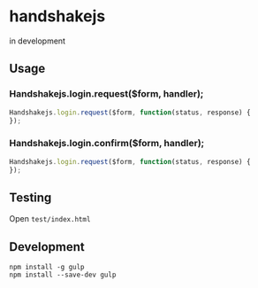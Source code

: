 # handshakejs

in development

## Usage

### Handshakejs.login.request($form, handler);

```javascript
Handshakejs.login.request($form, function(status, response) {
});
```

### Handshakejs.login.confirm($form, handler);

```javascript
Handshakejs.login.request($form, function(status, response) {
});
```

## Testing

Open `test/index.html`

## Development

```
npm install -g gulp
npm install --save-dev gulp
```
